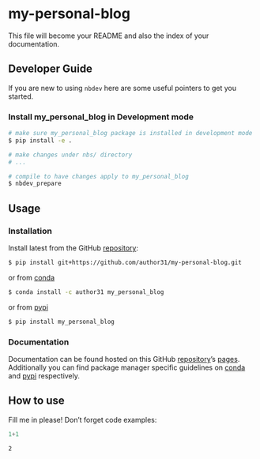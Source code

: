 # my-personal-blog


<!-- WARNING: THIS FILE WAS AUTOGENERATED! DO NOT EDIT! -->

This file will become your README and also the index of your
documentation.

## Developer Guide

If you are new to using `nbdev` here are some useful pointers to get you
started.

### Install my_personal_blog in Development mode

``` sh
# make sure my_personal_blog package is installed in development mode
$ pip install -e .

# make changes under nbs/ directory
# ...

# compile to have changes apply to my_personal_blog
$ nbdev_prepare
```

## Usage

### Installation

Install latest from the GitHub
[repository](https://github.com/author31/my-personal-blog):

``` sh
$ pip install git+https://github.com/author31/my-personal-blog.git
```

or from [conda](https://anaconda.org/author31/my-personal-blog)

``` sh
$ conda install -c author31 my_personal_blog
```

or from [pypi](https://pypi.org/project/my-personal-blog/)

``` sh
$ pip install my_personal_blog
```

### Documentation

Documentation can be found hosted on this GitHub
[repository](https://github.com/author31/my-personal-blog)’s
[pages](https://author31.github.io/my-personal-blog/). Additionally you
can find package manager specific guidelines on
[conda](https://anaconda.org/author31/my-personal-blog) and
[pypi](https://pypi.org/project/my-personal-blog/) respectively.

## How to use

Fill me in please! Don’t forget code examples:

``` python
1+1
```

    2
